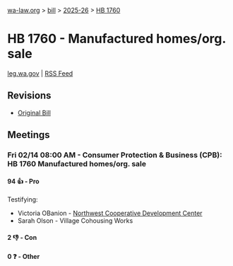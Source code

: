 [wa-law.org](/) > [bill](/bill/) > [2025-26](/bill/2025-26/) > [HB 1760](/bill/2025-26/hb/1760/)

# HB 1760 - Manufactured homes/org. sale
[leg.wa.gov](https://app.leg.wa.gov/billsummary?BillNumber=1760&Year=2025&Initiative=false) | [RSS Feed](./rss.xml)

## Revisions
* [Original Bill](1/)

## Meetings
### Fri 02/14 08:00 AM - Consumer Protection & Business (CPB): HB 1760 Manufactured homes/org. sale
#### 94 👍 - Pro
Testifying:
* Victoria OBanion - [Northwest Cooperative Development Center](/org/northwest_cooperative_development_center/)
* Sarah Olson - Village Cohousing Works

#### 2 👎 - Con

#### 0 ❓ - Other
